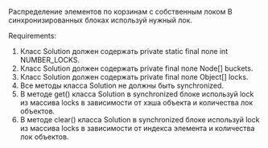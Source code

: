 Распределение элементов по корзинам с собственным локом
В синхронизированных блоках используй нужный лок.


Requirements:
1. Класс Solution должен содержать private static final поле int NUMBER_LOCKS.
2. Класс Solution должен содержать private final поле Node[] buckets.
3. Класс Solution должен содержать private final поле Object[] locks.
4. Все методы класса Solution не должны быть synchronized.
5. В методе get() класса Solution в synchronized блоке используй lock из массива locks в зависимости от хэша объекта и количества лок объектов.
6. В методе clear() класса Solution в synchronized блоке используй lock из массива locks в зависимости от индекса элемента и количества лок объектов.
